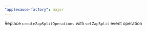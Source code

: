 ```yaml
---
"applesauce-factory": major
---
```


Replace `createZapSplitOperations` with `setZapSplit` event operation
